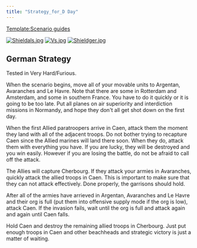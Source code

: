 ```yaml
---
title: "Strategy_for_D Day"
---
```


[Template:Scenario
guides](/index.php?title=Template:Scenario_guides&action=edit&redlink=1 "Template:Scenario guides (page does not exist)")

[![Shieldals.jpg](/images/5/57/Shieldals.jpg)](/File:Shieldals.jpg)
[![Vs.jpg](/images/9/93/Vs.jpg)](/File:Vs.jpg)
[![Shieldger.jpg](/images/7/71/Shieldger.jpg)](/File:Shieldger.jpg)

##  German Strategy 

Tested in Very Hard/Furious.

When the scenario begins, move all of your movable units to Argentan,
Avaranches and Le Havre. Note that there are some in Rotterdam and
Amsterdam, and some in southern France. You have to do it quickly or it
is going to be too late. Put all planes on air superiority and
interdiction missions in Normandy, and hope they don't all get shot down
on the first day.

When the first Allied paratroopers arrive in Caen, attack them the
moment they land with all of the adjacent troops. Do not bother trying
to recapture Caen since the Allied marines will land there soon. When
they do, attack them with everything you have. If you are lucky, they
will be destroyed and you win easily. However if you are losing the
battle, do not be afraid to call off the attack.

The Allies will capture Cherbourg. If they attack your armies in
Avaranches, quickly attack the allied troops in Caen. This is important
to make sure that they can not attack effectively. Done properly, the
garrisons should hold.

After all of the armies have arrieved in Argentan, Avaranches and Le
Havre and their org is full (put them into offensive supply mode if the
org is low), attack Caen. If the invasion fails, wait until the org is
full and attack again and again until Caen falls.

Hold Caen and destroy the remaining allied troops in Cherbourg. Just put
enough troops in Caen and other beachheads and strategic victory is just
a matter of waiting.
